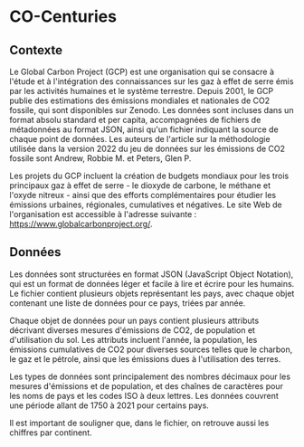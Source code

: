 # CO-Centuries
## Contexte
Le Global Carbon Project (GCP) est une organisation qui se consacre à l'étude et à l'intégration des connaissances sur les gaz à effet de serre émis par les activités humaines et le système terrestre. Depuis 2001, le GCP publie des estimations des émissions mondiales et nationales de CO2 fossile, qui sont disponibles sur Zenodo. Les données sont incluses dans un format absolu standard et per capita, accompagnées de fichiers de métadonnées au format JSON, ainsi qu'un fichier indiquant la source de chaque point de données. Les auteurs de l'article sur la méthodologie utilisée dans la version 2022 du jeu de données sur les émissions de CO2 fossile sont Andrew, Robbie M. et Peters, Glen P.

Les projets du GCP incluent la création de budgets mondiaux pour les trois principaux gaz à effet de serre - le dioxyde de carbone, le méthane et l'oxyde nitreux - ainsi que des efforts complémentaires pour étudier les émissions urbaines, régionales, cumulatives et négatives. Le site Web de l'organisation est accessible à l'adresse suivante : https://www.globalcarbonproject.org/.
## Données
Les données sont structurées en format JSON (JavaScript Object Notation), qui est un format de données léger et facile à lire et écrire pour les humains. Le fichier contient plusieurs objets représentant les pays, avec chaque objet contenant une liste de données pour ce pays, triées par année.

Chaque objet de données pour un pays contient plusieurs attributs décrivant diverses mesures d'émissions de CO2, de population et d'utilisation du sol. Les attributs incluent l'année, la population, les émissions cumulatives de CO2 pour diverses sources telles que le charbon, le gaz et le pétrole, ainsi que les émissions dues à l'utilisation des terres.

Les types de données sont principalement des nombres décimaux pour les mesures d'émissions et de population, et des chaînes de caractères pour les noms de pays et les codes ISO à deux lettres. Les données couvrent une période allant de 1750 à 2021 pour certains pays.

Il est important de souligner que, dans le fichier, on retrouve aussi les chiffres par continent.